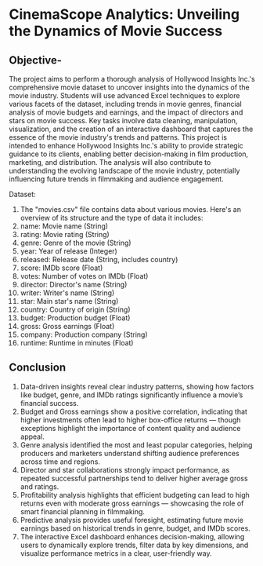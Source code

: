 # CinemaScope Analytics: Unveiling the Dynamics of Movie Success
## Objective- 
The project aims to perform a thorough analysis of Hollywood Insights Inc.'s comprehensive movie dataset to uncover insights into the dynamics of the movie industry. Students will use advanced Excel techniques to explore various facets of the dataset, including trends in movie genres, financial analysis of movie budgets and earnings, and the impact of directors and stars on movie success. Key tasks involve data cleaning, manipulation, visualization, and the creation of an interactive dashboard that captures the essence of the movie industry's trends and patterns. This project is intended to enhance Hollywood Insights Inc.'s ability to provide strategic guidance to its clients, enabling better decision-making in film production, marketing, and distribution. The analysis will also contribute to understanding the evolving landscape of the movie industry, potentially influencing future trends in filmmaking and audience engagement.

Dataset:
1. The "movies.csv" file contains data about various movies. Here's an overview of its structure and the type of data it includes:
2. name: Movie name (String)
3. rating: Movie rating (String)
4. genre: Genre of the movie (String)
5. year: Year of release (Integer)
6. released: Release date (String, includes country)
7. score: IMDb score (Float)
8. votes: Number of votes on IMDb (Float)
9. director: Director's name (String)
10. writer: Writer's name (String)
11. star: Main star's name (String)
12. country: Country of origin (String)
13. budget: Production budget (Float)
14. gross: Gross earnings (Float)
15. company: Production company (String)
16. runtime: Runtime in minutes (Float)

## Conclusion
1. Data-driven insights reveal clear industry patterns, showing how factors like budget, genre, and IMDb ratings significantly influence a movie’s financial success.
2. Budget and Gross earnings show a positive correlation, indicating that higher investments often lead to higher box-office returns — though exceptions highlight the importance of content quality and audience   appeal.
3. Genre analysis identified the most and least popular categories, helping producers and marketers understand shifting audience preferences across time and regions.
4. Director and star collaborations strongly impact performance, as repeated successful partnerships tend to deliver higher average gross and ratings.
5. Profitability analysis highlights that efficient budgeting can lead to high returns even with moderate gross earnings — showcasing the role of smart financial planning in filmmaking.
6. Predictive analysis provides useful foresight, estimating future movie earnings based on historical trends in genre, budget, and IMDb scores.
7. The interactive Excel dashboard enhances decision-making, allowing users to dynamically explore trends, filter data by key dimensions, and visualize performance metrics in a clear, user-friendly way.
